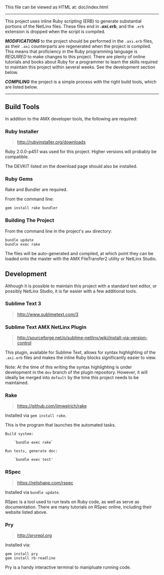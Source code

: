 This file can be viewed as HTML at:
doc/index.html

----------------------------------------------------------------------

This project uses inline Ruby scripting (ERB) to generate substantial portions
of the NetLinx files. These files end in ***.axi.erb***, and the `.erb` extension
is dropped when the script is compiled.

***MODIFICATIONS*** to the project should be performed in the `.axi.erb` files, as
their `.axi` counterparts are regenerated when the project is compiled.
This means that proficiency in the Ruby programming language is *REQUIRED*
to make changes to this project. There are plenty of online tutorials and
books about Ruby for a programmer to learn the skills required to maintain
this project within several weeks. See the development section below.

***COMPILING*** the project is a simple process with the right
build tools, which are listed below.

----------------------------------------------------------------------

## Build Tools


In addition to the AMX developer tools, the following are required:


### Ruby Installer

> http://rubyinstaller.org/downloads

Ruby 2.0.0-p451 was used for this project.
Higher versions will probably be compatible.

The DEVKIT listed on the download page should
also be installed.


### Ruby Gems

Rake and Bundler are required.

From the command line:

	gem install rake bundler


### Building The Project

From the command line in the project's `amx` directory:

	bundle update
	bundle exec rake

The files will be auto-generated and compiled, at which point
they can be loaded onto the master with the AMX FileTransfer2
utility or NetLinx Studio.



## Development

Although it is possible to maintain this project with a standard text
editor, or possibly NetLinx Studio, it is far easier with a few
additional tools.


### Sublime Text 3

> http://www.sublimetext.com/3


### Sublime Text AMX NetLinx Plugin

> http://sourceforge.net/p/sublime-netlinx/wiki/install-via-version-control
	
This plugin, available for Sublime Text, allows for syntax highlighting of the
`.axi.erb` files and makes the inline Ruby blocks significantly easier to view.

Note: At the time of this writing the syntax highlighting is under development
in the `dev` branch of the plugin repository. However, it will ideally be merged
into `default` by the time this project needs to be maintained.


### Rake

> https://github.com/jimweirich/rake

Installed via `gem install rake`.

This is the program that launches the automated tasks.

	Build system:
	
		`bundle exec rake`
	
	Run tests, generate doc:
	
		`bundle exec test'


### RSpec

> https://relishapp.com/rspec
	
Installed via `bundle update`.

RSpec is a tool used to run tests on Ruby code, as well as serve as documentation.
There are many tutorials on	RSpec online, including their website listed above.


### Pry

> http://pryrepl.org

Installed via:

	gem install pry
	gem install rb-readline

Pry is a handy interactive terminal to manipluate running code.
